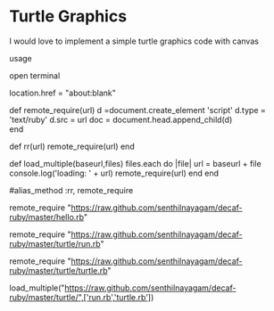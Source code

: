 
Turtle Graphics
===============


I would love to implement a simple turtle graphics code with canvas



usage

open terminal

location.href = "about:blank"

def remote_require(url)
d =document.create_element 'script'
d.type = 'text/ruby'
d.src = url
doc = document.head.append_child(d)  
end

def rr(url)
remote_require(url)
end

def load_multiple(baseurl,files)
  files.each do |file|
    url =  baseurl + file
    console.log('loading: ' + url)
    remote_require(url)
  end
end


#alias_method :rr, remote_require

remote_require "https://raw.github.com/senthilnayagam/decaf-ruby/master/hello.rb"

remote_require "https://raw.github.com/senthilnayagam/decaf-ruby/master/turtle/run.rb"

remote_require "https://raw.github.com/senthilnayagam/decaf-ruby/master/turtle/turtle.rb"


load_multiple("https://raw.github.com/senthilnayagam/decaf-ruby/master/turtle/",['run.rb','turtle.rb'])

